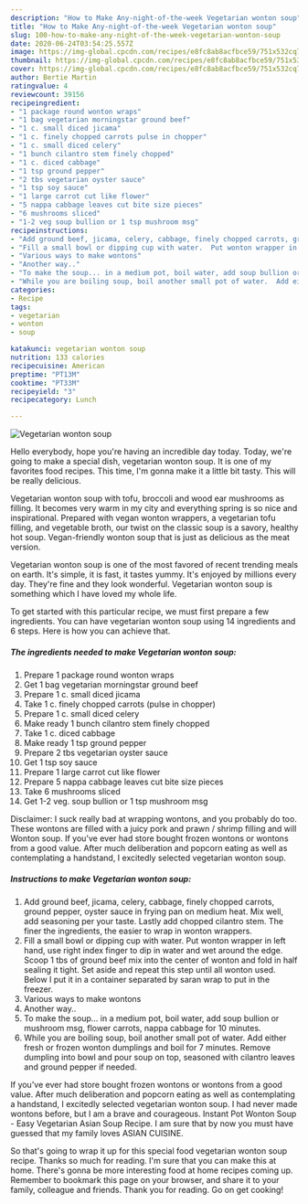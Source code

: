```yaml
---
description: "How to Make Any-night-of-the-week Vegetarian wonton soup"
title: "How to Make Any-night-of-the-week Vegetarian wonton soup"
slug: 100-how-to-make-any-night-of-the-week-vegetarian-wonton-soup
date: 2020-06-24T03:54:25.557Z
image: https://img-global.cpcdn.com/recipes/e8fc8ab8acfbce59/751x532cq70/vegetarian-wonton-soup-recipe-main-photo.jpg
thumbnail: https://img-global.cpcdn.com/recipes/e8fc8ab8acfbce59/751x532cq70/vegetarian-wonton-soup-recipe-main-photo.jpg
cover: https://img-global.cpcdn.com/recipes/e8fc8ab8acfbce59/751x532cq70/vegetarian-wonton-soup-recipe-main-photo.jpg
author: Bertie Martin
ratingvalue: 4
reviewcount: 39156
recipeingredient:
- "1 package round wonton wraps"
- "1 bag vegetarian morningstar ground beef"
- "1 c. small diced jicama"
- "1 c. finely chopped carrots pulse in chopper"
- "1 c. small diced celery"
- "1 bunch cilantro stem finely chopped"
- "1 c. diced cabbage"
- "1 tsp ground pepper"
- "2 tbs vegetarian oyster sauce"
- "1 tsp soy sauce"
- "1 large carrot cut like flower"
- "5 nappa cabbage leaves cut bite size pieces"
- "6 mushrooms sliced"
- "1-2 veg soup bullion or 1 tsp mushroom msg"
recipeinstructions:
- "Add ground beef, jicama, celery, cabbage, finely chopped carrots, ground pepper, oyster sauce in frying pan on medium heat. Mix well,  add seasoning per your taste. Lastly add chopped cilantro stem. The finer the ingredients,  the easier to wrap in wonton wrappers."
- "Fill a small bowl or dipping cup with water.  Put wonton wrapper in left hand, use right index finger to dip in water and wet around the edge. Scoop 1 tbs of ground beef mix into the center of wonton and fold in half sealing it tight. Set aside and repeat this step until all wonton used. Below I put it in a container separated by saran wrap to put in the freezer."
- "Various ways to make wontons"
- "Another way.."
- "To make the soup... in a medium pot, boil water, add soup bullion or mushroom msg, flower carrots, nappa cabbage for 10 minutes."
- "While you are boiling soup, boil another small pot of water.  Add either fresh or frozen wonton dumplings and boil for 7 minutes. Remove dumpling into bowl and pour soup on top, seasoned with cilantro leaves and ground pepper if needed."
categories:
- Recipe
tags:
- vegetarian
- wonton
- soup

katakunci: vegetarian wonton soup 
nutrition: 133 calories
recipecuisine: American
preptime: "PT13M"
cooktime: "PT33M"
recipeyield: "3"
recipecategory: Lunch

---
```



![Vegetarian wonton soup](https://img-global.cpcdn.com/recipes/e8fc8ab8acfbce59/751x532cq70/vegetarian-wonton-soup-recipe-main-photo.jpg)

Hello everybody, hope you're having an incredible day today. Today, we're going to make a special dish, vegetarian wonton soup. It is one of my favorites food recipes. This time, I'm gonna make it a little bit tasty. This will be really delicious.

Vegetarian wonton soup with tofu, broccoli and wood ear mushrooms as filling. It becomes very warm in my city and everything spring is so nice and inspirational. Prepared with vegan wonton wrappers, a vegetarian tofu filling, and vegetable broth, our twist on the classic soup is a savory, healthy hot soup. Vegan-friendly wonton soup that is just as delicious as the meat version.

Vegetarian wonton soup is one of the most favored of recent trending meals on earth. It's simple, it is fast, it tastes yummy. It's enjoyed by millions every day. They're fine and they look wonderful. Vegetarian wonton soup is something which I have loved my whole life.


To get started with this particular recipe, we must first prepare a few ingredients. You can have vegetarian wonton soup using 14 ingredients and 6 steps. Here is how you can achieve that.

<!--inarticleads1-->

##### The ingredients needed to make Vegetarian wonton soup:

1. Prepare 1 package round wonton wraps
1. Get 1 bag vegetarian morningstar ground beef
1. Prepare 1 c. small diced jicama
1. Take 1 c. finely chopped carrots (pulse in chopper)
1. Prepare 1 c. small diced celery
1. Make ready 1 bunch cilantro stem finely chopped
1. Take 1 c. diced cabbage
1. Make ready 1 tsp ground pepper
1. Prepare 2 tbs vegetarian oyster sauce
1. Get 1 tsp soy sauce
1. Prepare 1 large carrot cut like flower
1. Prepare 5 nappa cabbage leaves cut bite size pieces
1. Take 6 mushrooms sliced
1. Get 1-2 veg. soup bullion or 1 tsp mushroom msg


Disclaimer: I suck really bad at wrapping wontons, and you probably do too. These wontons are filled with a juicy pork and prawn / shrimp filling and will Wonton soup. If you&#39;ve ever had store bought frozen wontons or wontons from a good value. After much deliberation and popcorn eating as well as contemplating a handstand, I excitedly selected vegetarian wonton soup. 

<!--inarticleads2-->

##### Instructions to make Vegetarian wonton soup:

1. Add ground beef, jicama, celery, cabbage, finely chopped carrots, ground pepper, oyster sauce in frying pan on medium heat. Mix well,  add seasoning per your taste. Lastly add chopped cilantro stem. The finer the ingredients,  the easier to wrap in wonton wrappers.
1. Fill a small bowl or dipping cup with water.  Put wonton wrapper in left hand, use right index finger to dip in water and wet around the edge. Scoop 1 tbs of ground beef mix into the center of wonton and fold in half sealing it tight. Set aside and repeat this step until all wonton used. Below I put it in a container separated by saran wrap to put in the freezer.
1. Various ways to make wontons
1. Another way..
1. To make the soup... in a medium pot, boil water, add soup bullion or mushroom msg, flower carrots, nappa cabbage for 10 minutes.
1. While you are boiling soup, boil another small pot of water.  Add either fresh or frozen wonton dumplings and boil for 7 minutes. Remove dumpling into bowl and pour soup on top, seasoned with cilantro leaves and ground pepper if needed.


If you&#39;ve ever had store bought frozen wontons or wontons from a good value. After much deliberation and popcorn eating as well as contemplating a handstand, I excitedly selected vegetarian wonton soup. I had never made wontons before, but I am a brave and courageous. Instant Pot Wonton Soup - Easy Vegetarian Asian Soup Recipe. I am sure that by now you must have guessed that my family loves ASIAN CUISINE. 

So that's going to wrap it up for this special food vegetarian wonton soup recipe. Thanks so much for reading. I'm sure that you can make this at home. There's gonna be more interesting food at home recipes coming up. Remember to bookmark this page on your browser, and share it to your family, colleague and friends. Thank you for reading. Go on get cooking!
